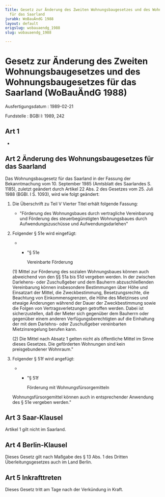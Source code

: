 ```yaml
---
Title: Gesetz zur Änderung des Zweiten Wohnungsbaugesetzes und des Wohnungsbaugesetzes
  für das Saarland
jurabk: WoBauÄndG 1988
layout: default
origslug: wobauaendg_1988
slug: wobauaendg_1988

---
```


# Gesetz zur Änderung des Zweiten Wohnungsbaugesetzes und des Wohnungsbaugesetzes für das Saarland (WoBauÄndG 1988)

Ausfertigungsdatum
:   1989-02-21

Fundstelle
:   BGBl I: 1989, 242



## Art 1

-


## Art 2 Änderung des Wohnungsbaugesetzes für das Saarland

Das Wohnungsbaugesetz für das Saarland in der Fassung der
Bekanntmachung vom 10. September 1985 (Amtsblatt des Saarlandes S.
1185), zuletzt geändert durch Artikel 22 Abs. 2 des Gesetzes vom 25.
Juli 1988 (BGBl. I S. 1093), wird wie folgt geändert:

1.  Die Überschrift zu Teil V Vierter Titel erhält folgende Fassung:

    *   "Förderung des Wohnungsbaues durch vertragliche Vereinbarung und
        Förderung des steuerbegünstigten Wohnungsbaues durch
        Aufwendungszuschüsse und Aufwendungsdarlehen"





2.  Folgender § 51e wird eingefügt:

    *
        *   "§ 51e

            Vereinbarte Förderung







    (1) Mittel zur Förderung des sozialen Wohnungsbaues können auch
    abweichend von den §§ 51a bis 51d vergeben werden. In der zwischen
    Darlehens- oder Zuschußgeber und dem Bauherrn abzuschließenden
    Vereinbarung können insbesondere Bestimmungen über Höhe und Einsatzart
    der Mittel, die Zweckbestimmung, Besetzungsrechte, die Beachtung von
    Einkommensgrenzen, die Höhe des Mietzinses und etwaige Änderungen
    während der Dauer der Zweckbestimmung sowie die Folgen von
    Vertragsverletzungen getroffen werden. Dabei ist sicherzustellen, daß
    der Mieter sich gegenüber dem Bauherrn oder gegenüber einem anderen
    Verfügungsberechtigten auf die Einhaltung der mit dem Darlehns- oder
    Zuschußgeber vereinbarten Mietzinsregelung berufen kann.

    (2) Die Mittel nach Absatz 1 gelten nicht als öffentliche Mittel im
    Sinne dieses Gesetzes. Die geförderten Wohnungen sind kein
    preisgebundener Wohnraum."


3.  Folgender § 51f wird angefügt:

    *
        *   "§ 51f

            Förderung mit Wohnungsfürsorgemitteln







    Wohnungsfürsorgemittel können auch in entsprechender Anwendung des §
    51e vergeben werden."





## Art 3 Saar-Klausel

Artikel 1 gilt nicht im Saarland.


## Art 4 Berlin-Klausel

Dieses Gesetz gilt nach Maßgabe des § 13 Abs. 1 des Dritten
Überleitungsgesetzes auch im Land Berlin.


## Art 5 Inkrafttreten

Dieses Gesetz tritt am Tage nach der Verkündung in Kraft.


